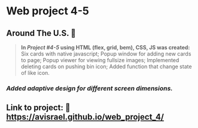 # **Web project 4-5**
## Around The U.S.  :metal:

> **In *Project #4-5* using HTML (flex, grid, bem), CSS, JS was created:**
> Six cards with native javascript;
> Popup window for adding new cards to page;
> Popup viewer for viewing fullsize images;
> Implemented deleting cards on pushing bin icon;
> Added function that change state of like icon.


### *Added adaptive design for different screen dimensions.* 

## Link to project: :rocket: https://avisrael.github.io/web_project_4/ 